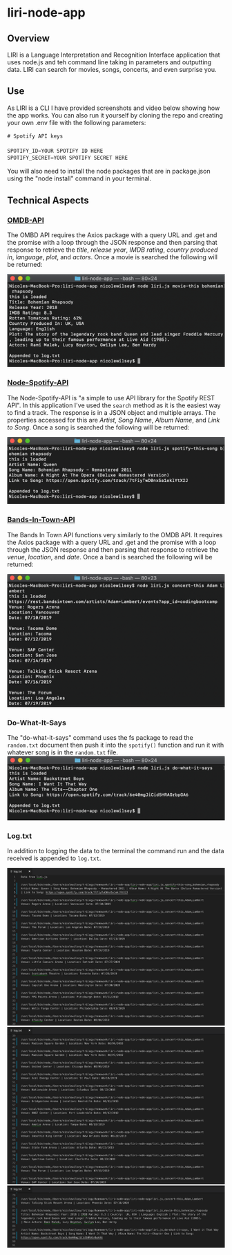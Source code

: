# liri-node-app

## Overview 
LIRI is a Language Interpretation and Recognition Interface application that uses node.js and teh command line taking in parameters and outputting data. LIRI can search for movies, songs, concerts, and even surprise you. 

## Use 
As LIRI is a CLI I have provided screenshots and video below showing how the app works. You can also run it yourself by cloning the repo and creating your own .env file with the following parameters: 
```js
# Spotify API keys

SPOTIFY_ID=YOUR SPOTIFY ID HERE
SPOTIFY_SECRET=YOUR SPOTIFY SECRET HERE
```

You will also need to install the node packages that are in package.json using the "node install" command in your terminal. 

## Technical Aspects
### [OMDB-API](http://omdbapi.com/)
The OMBD API requires the Axios package with a query URL and .get and the promise with a loop through the JSON response and then parsing that response to retrieve the *title*, *release year*, *IMDB rating*, *country produced in*, *language*, *plot*, and *actors*. Once a movie is searched the following will be returned: 

![Movie This Return](images/movie-this.png)


### [Node-Spotify-API](https://www.npmjs.com/package/node-spotify-api)
The Node-Spotify-API is "a simple to use API library for the Spotify REST API". In this application I've used the `search` method as it is the easiest way to find a track. The response is in a JSON object and multiple arrays. The properties accessed for this are *Artist*, *Song Name*, *Album Name*, and *Link to Song*. Once a song is searched the following will be returned:

![Spotify Return](images/spotify-this-song.png)

### [Bands-In-Town-API](https://manager.bandsintown.com/support/bandsintown-api)
The Bands In Town API functions very similarly to the OMDB API. It requires the Axios package with a query URL and .get and the promise with a loop through the JSON response and then parsing that response to retrieve the *venue*, *location*, and *date*. Once a band is searched the following will be returned: 

![Concert This Return](images/concert-this.png)

### Do-What-It-Says
The "do-what-it-says" command uses the fs package to read the `random.txt` document then push it into the `spotify()` function and run it with whatever song is in the `random.txt` file. 
 ![Do What It Says Return](images/do-what-it-says.png)

### Log.txt 
In addition to logging the data to the terminal the command run and the data received is appended to `log.txt`.

![log.txt Image 1 of 3](images/log-image-1-3.png)
![log.txt Image 2 of 3](images/log-image-2-3.png)
![log.txt Image 3 of 3](images/log-image-3-3.png)
